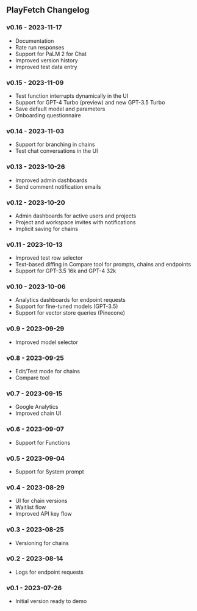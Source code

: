## PlayFetch Changelog

### v0.16 - 2023-11-17
- Documentation
- Rate run responses
- Support for PaLM 2 for Chat
- Improved version history
- Improved test data entry

### v0.15 - 2023-11-09
- Test function interrupts dynamically in the UI
- Support for GPT-4 Turbo (preview) and new GPT-3.5 Turbo
- Save default model and parameters
- Onboarding questionnaire

### v0.14 - 2023-11-03
- Support for branching in chains
- Test chat conversations in the UI

### v0.13 - 2023-10-26
- Improved admin dashboards
- Send comment notification emails

### v0.12 - 2023-10-20
- Admin dashboards for active users and projects
- Project and workspace invites with notifications
- Implicit saving for chains

### v0.11 - 2023-10-13
- Improved test row selector
- Text-based diffing in Compare tool for prompts, chains and endpoints
- Support for GPT-3.5 16k and GPT-4 32k

### v0.10 - 2023-10-06
- Analytics dashboards for endpoint requests
- Support for fine-tuned models (GPT-3.5)
- Support for vector store queries (Pinecone)

### v0.9 - 2023-09-29
- Improved model selector

### v0.8 - 2023-09-25
- Edit/Test mode for chains
- Compare tool

### v0.7 - 2023-09-15
- Google Analytics
- Improved chain UI

### v0.6 - 2023-09-07
- Support for Functions

### v0.5 - 2023-09-04
- Support for System prompt

### v0.4 - 2023-08-29
- UI for chain versions
- Waitlist flow
- Improved API key flow

### v0.3 - 2023-08-25
- Versioning for chains

### v0.2 - 2023-08-14
- Logs for endpoint requests

### v0.1 - 2023-07-26
- Initial version ready to demo
